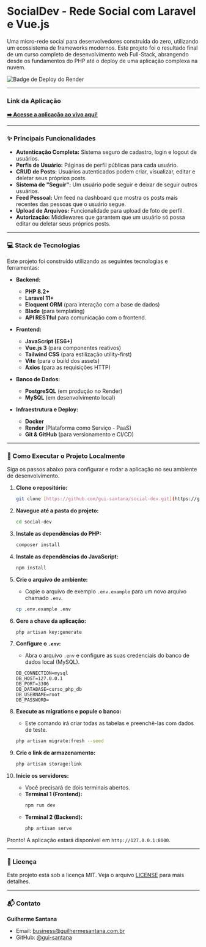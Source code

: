 # SocialDev - Rede Social com Laravel e Vue.js

Uma micro-rede social para desenvolvedores construída do zero, utilizando um ecossistema de frameworks modernos. Este projeto foi o resultado final de um curso completo de desenvolvimento web Full-Stack, abrangendo desde os fundamentos do PHP até o deploy de uma aplicação complexa na nuvem.

![Badge de Deploy do Render](https://render.com/images/deploy-to-render-button.svg)

---

### Link da Aplicação

[**➡️ Acesse a aplicação ao vivo aqui!**](https://social-dev-app.onrender.com)

---

### ✨ Principais Funcionalidades

* **Autenticação Completa:** Sistema seguro de cadastro, login e logout de usuários.
* **Perfis de Usuário:** Páginas de perfil públicas para cada usuário.
* **CRUD de Posts:** Usuários autenticados podem criar, visualizar, editar e deletar seus próprios posts.
* **Sistema de "Seguir":** Um usuário pode seguir e deixar de seguir outros usuários.
* **Feed Pessoal:** Um feed na dashboard que mostra os posts mais recentes das pessoas que o usuário segue.
* **Upload de Arquivos:** Funcionalidade para upload de foto de perfil.
* **Autorização:** Middlewares que garantem que um usuário só possa editar ou deletar seus próprios posts.

---

### 💻 Stack de Tecnologias

Este projeto foi construído utilizando as seguintes tecnologias e ferramentas:

* **Backend:**
    * **PHP 8.2+**
    * **Laravel 11+**
    * **Eloquent ORM** (para interação com a base de dados)
    * **Blade** (para templating)
    * **API RESTful** para comunicação com o frontend.

* **Frontend:**
    * **JavaScript (ES6+)**
    * **Vue.js 3** (para componentes reativos)
    * **Tailwind CSS** (para estilização utility-first)
    * **Vite** (para o build dos assets)
    * **Axios** (para as requisições HTTP)

* **Banco de Dados:**
    * **PostgreSQL** (em produção no Render)
    * **MySQL** (em desenvolvimento local)

* **Infraestrutura e Deploy:**
    * **Docker**
    * **Render** (Plataforma como Serviço - PaaS)
    * **Git & GitHub** (para versionamento e CI/CD)

---

### 🚀 Como Executar o Projeto Localmente

Siga os passos abaixo para configurar e rodar a aplicação no seu ambiente de desenvolvimento.

1.  **Clone o repositório:**
    ```bash
    git clone [https://github.com/gui-santana/social-dev.git](https://github.com/gui-santana/social-dev.git)
    ```

2.  **Navegue até a pasta do projeto:**
    ```bash
    cd social-dev
    ```

3.  **Instale as dependências do PHP:**
    ```bash
    composer install
    ```

4.  **Instale as dependências do JavaScript:**
    ```bash
    npm install
    ```

5.  **Crie o arquivo de ambiente:**
    * Copie o arquivo de exemplo `.env.example` para um novo arquivo chamado `.env`.
    ```bash
    cp .env.example .env
    ```

6.  **Gere a chave da aplicação:**
    ```bash
    php artisan key:generate
    ```

7.  **Configure o `.env`:**
    * Abra o arquivo `.env` e configure as suas credenciais do banco de dados local (MySQL).
    ```dotenv
    DB_CONNECTION=mysql
    DB_HOST=127.0.0.1
    DB_PORT=3306
    DB_DATABASE=curso_php_db
    DB_USERNAME=root
    DB_PASSWORD=
    ```

8.  **Execute as migrations e popule o banco:**
    * Este comando irá criar todas as tabelas e preenchê-las com dados de teste.
    ```bash
    php artisan migrate:fresh --seed
    ```

9.  **Crie o link de armazenamento:**
    ```bash
    php artisan storage:link
    ```

10. **Inicie os servidores:**
    * Você precisará de dois terminais abertos.
    * **Terminal 1 (Frontend):**
        ```bash
        npm run dev
        ```
    * **Terminal 2 (Backend):**
        ```bash
        php artisan serve
        ```

Pronto! A aplicação estará disponível em `http://127.0.0.1:8000`.

---

### 📄 Licença

Este projeto está sob a licença MIT. Veja o arquivo [LICENSE](LICENSE.md) para mais detalhes.

---

### 📬 Contato

**Guilherme Santana**

* Email: [business@guilhermesantana.com.br](mailto:business@guilhermesantana.com.br)
* GitHub: [@gui-santana](https://github.com/gui-santana)
